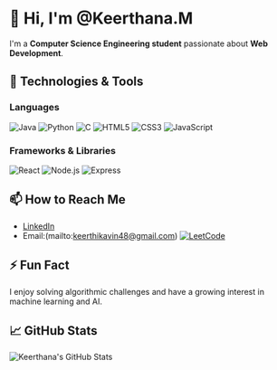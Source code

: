 # 👋 Hi, I'm @Keerthana.M

I'm a **Computer Science Engineering student** passionate about **Web Development**.

## 🔧 Technologies & Tools

### Languages
![Java](https://img.shields.io/badge/Java-007396?style=flat-square&logo=java)
![Python](https://img.shields.io/badge/Python-3776AB?style=flat-square&logo=python)
![C](https://img.shields.io/badge/C-00599C?style=flat-square&logo=c)
![HTML5](https://img.shields.io/badge/HTML5-E34F26?style=flat-square&logo=html5)
![CSS3](https://img.shields.io/badge/CSS3-1572B6?style=flat-square&logo=css3)
![JavaScript](https://img.shields.io/badge/JavaScript-F7DF1E?style=flat-square&logo=javascript)

### Frameworks & Libraries
![React](https://img.shields.io/badge/React-61DAFB?style=flat-square&logo=react)
![Node.js](https://img.shields.io/badge/Node.js-339933?style=flat-square&logo=node.js)
![Express](https://img.shields.io/badge/Express-000000?style=flat-square&logo=express)



## 📫 How to Reach Me

- [LinkedIn](https://www.linkedin.com/in/keerthana-dev)
- Email:(mailto:keerthikavin48@gmail.com)
[![LeetCode](https://img.shields.io/badge/LeetCode-FFA116?style=flat-square&logo=leetcode&logoColor=black)](https://leetcode.com/keerthanaM29
) 

## ⚡ Fun Fact

I enjoy solving algorithmic challenges and have a growing interest in machine learning and AI.

## 📈 GitHub Stats

![Keerthana's GitHub Stats](https://github-readme-stats.vercel.app/api?username=Keerthana-svg&show_icons=true&count_private=true&theme=radical)
